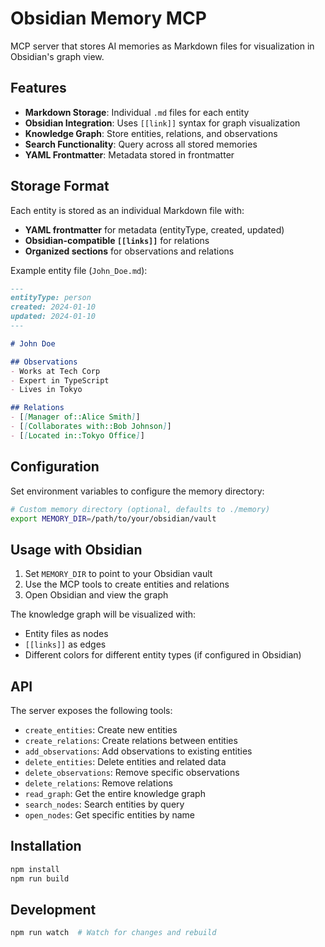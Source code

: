 # Obsidian Memory MCP

MCP server that stores AI memories as Markdown files for visualization in Obsidian's graph view.

## Features

- **Markdown Storage**: Individual `.md` files for each entity
- **Obsidian Integration**: Uses `[[link]]` syntax for graph visualization
- **Knowledge Graph**: Store entities, relations, and observations
- **Search Functionality**: Query across all stored memories
- **YAML Frontmatter**: Metadata stored in frontmatter

## Storage Format

Each entity is stored as an individual Markdown file with:

- **YAML frontmatter** for metadata (entityType, created, updated)
- **Obsidian-compatible `[[links]]`** for relations
- **Organized sections** for observations and relations

Example entity file (`John_Doe.md`):
```markdown
---
entityType: person
created: 2024-01-10
updated: 2024-01-10
---

# John Doe

## Observations
- Works at Tech Corp
- Expert in TypeScript
- Lives in Tokyo

## Relations
- [[Manager of::Alice Smith]]
- [[Collaborates with::Bob Johnson]]
- [[Located in::Tokyo Office]]
```

## Configuration

Set environment variables to configure the memory directory:

```bash
# Custom memory directory (optional, defaults to ./memory)
export MEMORY_DIR=/path/to/your/obsidian/vault
```

## Usage with Obsidian

1. Set `MEMORY_DIR` to point to your Obsidian vault
2. Use the MCP tools to create entities and relations
3. Open Obsidian and view the graph

The knowledge graph will be visualized with:
- Entity files as nodes
- `[[links]]` as edges
- Different colors for different entity types (if configured in Obsidian)

## API

The server exposes the following tools:

- `create_entities`: Create new entities
- `create_relations`: Create relations between entities  
- `add_observations`: Add observations to existing entities
- `delete_entities`: Delete entities and related data
- `delete_observations`: Remove specific observations
- `delete_relations`: Remove relations
- `read_graph`: Get the entire knowledge graph
- `search_nodes`: Search entities by query
- `open_nodes`: Get specific entities by name

## Installation

```bash
npm install
npm run build
```

## Development

```bash
npm run watch  # Watch for changes and rebuild
```